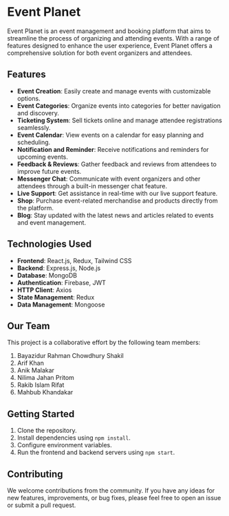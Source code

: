 # Event Planet

Event Planet is an event management and booking platform that aims to streamline the process of organizing and attending events. With a range of features designed to enhance the user experience, Event Planet offers a comprehensive solution for both event organizers and attendees.

## Features

- **Event Creation**: Easily create and manage events with customizable options.
- **Event Categories**: Organize events into categories for better navigation and discovery.
- **Ticketing System**: Sell tickets online and manage attendee registrations seamlessly.
- **Event Calendar**: View events on a calendar for easy planning and scheduling.
- **Notification and Reminder**: Receive notifications and reminders for upcoming events.
- **Feedback & Reviews**: Gather feedback and reviews from attendees to improve future events.
- **Messenger Chat**: Communicate with event organizers and other attendees through a built-in messenger chat feature.
- **Live Support**: Get assistance in real-time with our live support feature.
- **Shop**: Purchase event-related merchandise and products directly from the platform.
- **Blog**: Stay updated with the latest news and articles related to events and event management.

## Technologies Used

- **Frontend**: React.js, Redux, Tailwind CSS
- **Backend**: Express.js, Node.js
- **Database**: MongoDB
- **Authentication**: Firebase, JWT
- **HTTP Client**: Axios
- **State Management**: Redux
- **Data Management**: Mongoose

## Our Team

This project is a collaborative effort by the following team members:

1. Bayazidur Rahman Chowdhury Shakil
2. Arif Khan
3. Anik Malakar
4. Nilima Jahan Pritom
5. Rakib Islam Rifat
6. Mahbub Khandakar

## Getting Started

1. Clone the repository.
2. Install dependencies using `npm install`.
3. Configure environment variables.
4. Run the frontend and backend servers using `npm start`.

## Contributing

We welcome contributions from the community. If you have any ideas for new features, improvements, or bug fixes, please feel free to open an issue or submit a pull request.


